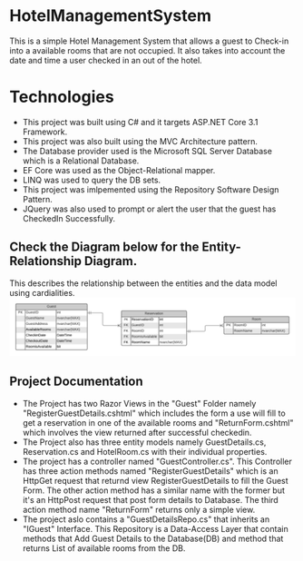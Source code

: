 # HotelManagementSystem
This is a simple Hotel Management System that allows a guest to Check-in into a available rooms that are not occupied. It also takes into account the date and time a user checked in an out of the hotel. 

# Technologies 
- This project was built using C# and it targets ASP.NET Core 3.1 Framework. 
- This project was also built using the MVC Architecture pattern.
- The Database provider used is the Microsoft SQL Server Database which is a Relational Database.
- EF Core was used as the Object-Relational mapper.
- LINQ was used to query the DB sets.
- This project was imlpemented using the Repository Software Design Pattern.
- JQuery was also used  to prompt or alert the user that the guest has CheckedIn Successfully.

## Check the Diagram below for the Entity-Relationship Diagram.
This describes the relationship between the entities and the data model using cardialities.
![](HotelManagement/Images/Hotel%20Management.png)

## Project Documentation
- The Project has two Razor Views in the "Guest" Folder namely "RegisterGuestDetails.cshtml" which includes the form a use will fill to get a reservation in one of the available rooms and "ReturnForm.cshtml" which involves the view returned after successful checkedin.
- The Project also has three entity models namely GuestDetails.cs, Reservation.cs and HotelRoom.cs with their individual properties.
- The project has a controller named "GuestController.cs". This Controller has three action methods named "RegisterGuestDetails" which is an HttpGet request that returnd view RegisterGuestDetails to fill the Guest Form. The other action method has a similar name with the former but it's an HttpPost request that post form details to Database. The third action method name "ReturnForm" returns only a simple view.
- The project aslo contains a "GuestDetailsRepo.cs" that inherits an "IGuest" Interface. This Repository is a Data-Access Layer that contain methods that Add Guest Details to the Database(DB) and method that returns List of available rooms from the DB.
